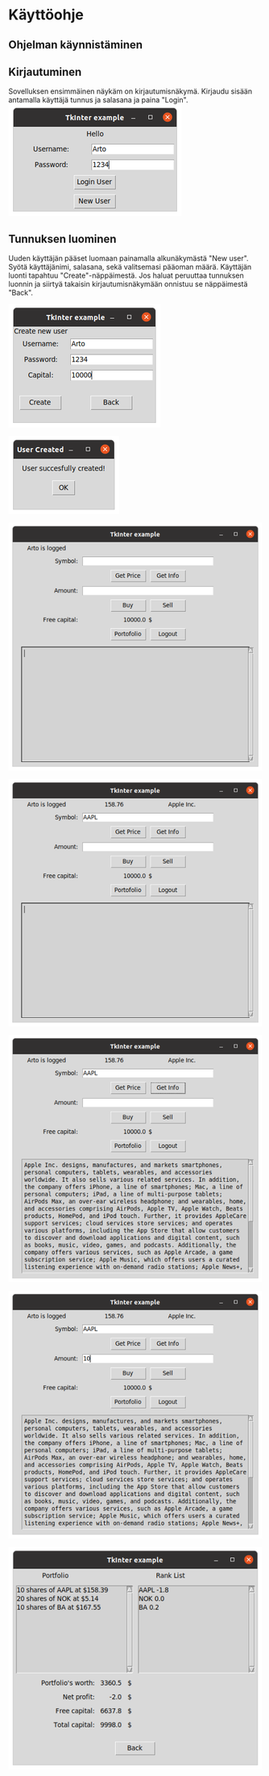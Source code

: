 # Käyttöohje

## Ohjelman käynnistäminen



## Kirjautuminen
Sovelluksen ensimmäinen näykäm on kirjautumisnäkymä. Kirjaudu sisään antamalla käyttäjä tunnus ja salasana ja paina "Login".
![](./kuvat/kayttoohjeen_kuvat/Arton_kirjaus.png)

## Tunnuksen luominen
Uuden käyttäjän pääset luomaan painamalla alkunäkymästä "New user". Syötä käyttäjänimi, salasana, sekä valitsemasi pääoman määrä. Käyttäjän luonti tapahtuu "Create"-näppäimestä. Jos haluat peruuttaa tunnuksen luonnin ja siirtyä takaisin kirjautumisnäkymään onnistuu se näppäimestä "Back". 

![](./kuvat/kayttoohjeen_kuvat/Create_Arto.png)

![](./kuvat/kayttoohjeen_kuvat/User_created_ok.png)

  
![](./kuvat/kayttoohjeen_kuvat/Arto_logged_in.png)
  
![](./kuvat/kayttoohjeen_kuvat/AAPL_Get_Price.png)
  
![](./kuvat/kayttoohjeen_kuvat/AAPL_Get_Info.png)
  

  
![](./kuvat/kayttoohjeen_kuvat/Buy_10_AAPL.png)
  
![](./kuvat/kayttoohjeen_kuvat/Portfolio.png)
